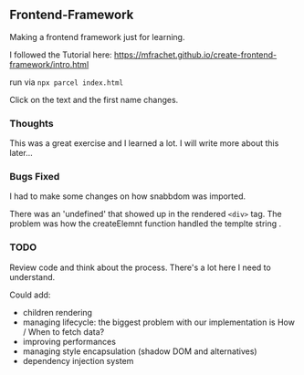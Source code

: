## Frontend-Framework
Making a frontend framework just for learning.

I followed the Tutorial here: https://mfrachet.github.io/create-frontend-framework/intro.html

run via `npx parcel index.html`

Click on the text and the first name changes.

### Thoughts

This was a great exercise and I learned a lot. I will write more about this later...

### Bugs Fixed
I had to make some changes on how snabbdom was imported.

There was an 'undefined' that showed up in the rendered `<div>` tag. The problem was how the createElemnt function handled the templte string . 

### TODO
Review code and think about the process. There's a lot here I need to understand.

Could add:
- children rendering
- managing lifecycle: the biggest problem with our implementation is How / When to fetch data?
- improving performances
- managing style encapsulation (shadow DOM and alternatives)
- dependency injection system
